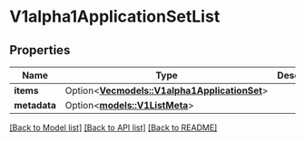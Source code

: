 # V1alpha1ApplicationSetList

## Properties

Name | Type | Description | Notes
------------ | ------------- | ------------- | -------------
**items** | Option<[**Vec<models::V1alpha1ApplicationSet>**](v1alpha1ApplicationSet.md)> |  | [optional]
**metadata** | Option<[**models::V1ListMeta**](v1ListMeta.md)> |  | [optional]

[[Back to Model list]](../README.md#documentation-for-models) [[Back to API list]](../README.md#documentation-for-api-endpoints) [[Back to README]](../README.md)


